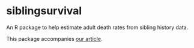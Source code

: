 siblingsurvival
===============

An R package to help estimate adult death rates from sibling history data.

This package accompanies [our article](https://arxiv.org/abs/1906.12000).

<!--

TODO 2024 (mostly for maternal analysis)

- add DHS7 varmap
- ... and other DHS varmaps

- note from maternal analysis code: we should handle the case where some variables are optional (since not all countries ask all questions); example. literacy variable

- look at `helper_long.R` -> process_file, etc

- add vignette for maternal analysis

- also add a function that calculates individual-level visibilities
  - and maybe xi?

FNS TO ADD

- get ego age distn (for standardizing aggregate MM estimate)
- get visibility for each reported sib
- fn that adds sib maternal death date recoding, based on either
  maternal death or preg-related death (depending on DHS version, I think)
- calculate overall avg using age distn + age-specific rates

I WONDER IF WE COULD HAVE A 2-STEP PROCESS
  - 1st, get death, age, etc for all deaths
  - then, add an indicator for whether or not death was maternal



ALSO, FOR OTHER STUFF

- make sure code works fairly well w/ non-DHS data 
  - Brazil
  - Matlab
  - Socsim

  

-->

<!--
TODO

- handle discretizing exposure
- maybe handle including ego in reports?
- add unit tests

TODO (VIGNETTES)

- producing estimates (mostly done)
- making a sibling dataset from a survey dataset (mostly done)
- IC checks (now in 'producing estimates', but maybe make a separate vignette?)

WISH LIST

- it would be nice to have a Shiny widget to help conduct sensitivity analyses
- we could always use more unit tests
- additional varmaps (right now, we only have DHS6); an up-to-date list of DHS versions and recodes is available [here](https://www.dhsprogram.com/publications/publication-dhsg4-dhs-questionnaires-and-manuals.cfm)

-->
